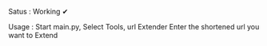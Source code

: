 Satus :
    Working ✔

Usage :
    Start main.py, Select Tools, url Extender
    Enter the shortened url you want to Extend
    